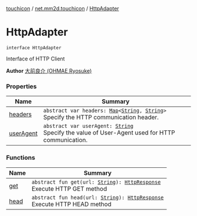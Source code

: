 [touchicon](../../index.md) / [net.mm2d.touchicon](../index.md) / [HttpAdapter](./index.md)

# HttpAdapter

`interface HttpAdapter`

Interface of HTTP Client

**Author**
[大前良介 (OHMAE Ryosuke)](mailto:ryo@mm2d.net)

### Properties

| Name | Summary |
|---|---|
| [headers](headers.md) | `abstract var headers: `[`Map`](https://kotlinlang.org/api/latest/jvm/stdlib/kotlin.collections/-map/index.html)`<`[`String`](https://kotlinlang.org/api/latest/jvm/stdlib/kotlin/-string/index.html)`, `[`String`](https://kotlinlang.org/api/latest/jvm/stdlib/kotlin/-string/index.html)`>`<br>Specify the HTTP communication header. |
| [userAgent](user-agent.md) | `abstract var userAgent: `[`String`](https://kotlinlang.org/api/latest/jvm/stdlib/kotlin/-string/index.html)<br>Specify the value of User-Agent used for HTTP communication. |

### Functions

| Name | Summary |
|---|---|
| [get](get.md) | `abstract fun get(url: `[`String`](https://kotlinlang.org/api/latest/jvm/stdlib/kotlin/-string/index.html)`): `[`HttpResponse`](../-http-response/index.md)<br>Execute HTTP GET method |
| [head](head.md) | `abstract fun head(url: `[`String`](https://kotlinlang.org/api/latest/jvm/stdlib/kotlin/-string/index.html)`): `[`HttpResponse`](../-http-response/index.md)<br>Execute HTTP HEAD method |
